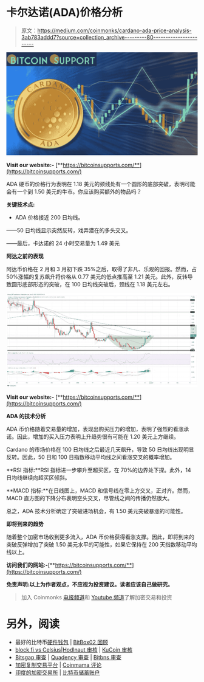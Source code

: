 # 卡尔达诺(ADA)价格分析

> 原文：<https://medium.com/coinmonks/cardano-ada-price-analysis-3ab783addd7?source=collection_archive---------80----------------------->

![](img/c04aab09c279b1be745bad9c80ca02f3.png)

**Visit our website:-** [**https://bitcoinsupports.com/**](https://bitcoinsupports.com/)

ADA 硬币的价格行为表明在 1.18 美元的颈线处有一个圆形的底部突破，表明可能会有一个到 1.50 美元的牛市。你应该购买额外的物品吗？

**关键技术点:**

- ADA 价格接近 200 日均线。

——50 日均线显示突然反转，戏弄潜在的多头交叉。

——最后，卡达诺的 24 小时交易量为 1.49 美元

**阿达之前的表现**

阿达币价格在 2 月和 3 月初下跌 35%之后，取得了非凡、乐观的回报。然而，占 50%涨幅的复苏飙升将价格从 0.77 美元的低点推高至 1.21 美元。此外，反转导致圆形底部形态的突破，在 100 日均线突破后，颈线在 1.18 美元左右。

![](img/47a8eebfd173a0fef7f50c6e82588d9e.png)

**Visit our website:-** [**https://bitcoinsupports.com/**](https://bitcoinsupports.com/)

**ADA 的技术分析**

ADA 币价格随着交易量的增加，表现出购买压力的增加，表明了强烈的看涨承诺。因此，增加的买入压力表明上升趋势很有可能在 1.20 美元上方继续。

Cardano 的市场价格在 100 日均线之后最近几天飙升，导致 50 日均线出现明显反转。因此，50 日和 100 日指数移动平均线之间看涨交叉的概率增加。

**RSI 指标:**RSI 指标进一步攀升至超买区，在 70%的边界处下探。此外，14 日均线继续向超买区倾斜。

**MACD 指标:**在日线图上，MACD 和信号线在零上方交叉，正对齐。然而，MACD 直方图的下降分布表明空头交叉，尽管线之间的传播仍然很大。

总之，ADA 技术分析确定了突破进场机会，有 1.50 美元突破暴涨的可能性。

**即将到来的趋势**

随着整个加密市场收到更多流入，ADA 币价格获得看涨支撑。因此，即将到来的突破反弹增加了突破 1.50 美元水平的可能性，如果它保持在 200 天指数移动平均线以上。

**访问我们的网站:-**[**https://bitcoinsupports.com/**](https://bitcoinsupports.com/)

**免责声明:以上为作者观点，不应视为投资建议。读者应该自己做研究。**

> 加入 Coinmonks [电报频道](https://t.me/coincodecap)和 [Youtube 频道](https://www.youtube.com/c/coinmonks/videos)了解加密交易和投资

# 另外，阅读

*   最好的比特币[硬件钱包](/coinmonks/hardware-wallets-dfa1211730c6) | [BitBox02 回顾](/coinmonks/bitbox02-review-your-swiss-bitcoin-hardware-wallet-c36c88fff29)
*   [block fi vs Celsius](/coinmonks/blockfi-vs-celsius-vs-hodlnaut-8a1cc8c26630)|[Hodlnaut 审核](/coinmonks/hodlnaut-review-best-way-to-hodl-is-to-earn-interest-on-your-bitcoin-6658a8c19edf) | [KuCoin 审核](https://coincodecap.com/kucoin-review)
*   [Bitsgap 审查](/coinmonks/bitsgap-review-a-crypto-trading-bot-that-makes-easy-money-a5d88a336df2) | [Quadency 审查](/coinmonks/quadency-review-a-crypto-trading-automation-platform-3068eaa374e1) | [Bitbns 审查](/coinmonks/bitbns-review-38256a07e161)
*   [加密复制交易平台](/coinmonks/top-10-crypto-copy-trading-platforms-for-beginners-d0c37c7d698c) | [Coinmama 评论](/coinmonks/coinmama-review-ace5641bde6e)
*   [印度的加密交易所](/coinmonks/bitcoin-exchange-in-india-7f1fe79715c9) | [比特币储蓄账户](/coinmonks/bitcoin-savings-account-e65b13f92451)